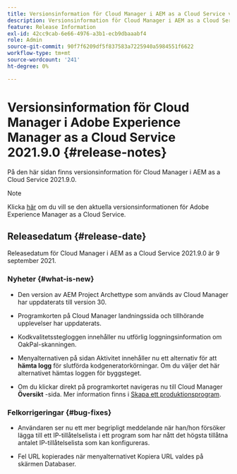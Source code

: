 ```yaml
---
title: Versionsinformation för Cloud Manager i AEM as a Cloud Service version 2021.9.0
description: Versionsinformation för Cloud Manager i AEM as a Cloud Service version 2021.9.0
feature: Release Information
exl-id: 42cc9cab-6e66-4976-a3b1-ecb9dbaaabf4
role: Admin
source-git-commit: 90f7f6209df5f837583a7225940a5984551f6622
workflow-type: tm+mt
source-wordcount: '241'
ht-degree: 0%

---
```


# Versionsinformation för Cloud Manager i Adobe Experience Manager as a Cloud Service 2021.9.0 {#release-notes}

På den här sidan finns versionsinformation för Cloud Manager i AEM as a Cloud Service 2021.9.0.

>[!NOTE]
>Klicka [här](https://experienceleague.adobe.com/docs/experience-manager-cloud-service/content/release-notes/release-notes/release-notes-current.html) om du vill se den aktuella versionsinformationen för Adobe Experience Manager as a Cloud Service.

## Releasedatum {#release-date}

Releasedatum för Cloud Manager i AEM as a Cloud Service 2021.9.0 är 9 september 2021.

### Nyheter {#what-is-new}

* Den version av AEM Project Archettype som används av Cloud Manager har uppdaterats till version 30.

* Programkorten på Cloud Manager landningssida och tillhörande upplevelser har uppdaterats.

* Kodkvalitetsstegloggen innehåller nu utförlig loggningsinformation om OakPal-skanningen.

* Menyalternativen på sidan Aktivitet innehåller nu ett alternativ för att **hämta logg** för slutförda kodgeneratorkörningar. Om du väljer det här alternativet hämtas loggen för byggsteget.

* Om du klickar direkt på programkortet navigeras nu till Cloud Manager **Översikt** -sida. Mer information finns i [Skapa ett produktionsprogram](https://experienceleague.adobe.com/docs/experience-manager-cloud-service/content/implementing/using-cloud-manager/programs/creating-production-programs.html).

### Felkorrigeringar {#bug-fixes}

* Användaren ser nu ett mer begripligt meddelande när han/hon försöker lägga till ett IP-tillåtelselista i ett program som har nått det högsta tillåtna antalet IP-tillåtelselista som kan konfigureras.

* Fel URL kopierades när menyalternativet Kopiera URL valdes på skärmen Databaser.

